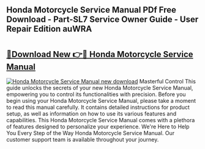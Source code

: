 ## Honda Motorcycle Service Manual PDf Free Download - Part-SL7 Service Owner Guide - User Repair Edition auWRA

# <h2><a href="http://bc33133.oget.top/?id=Honda+Motorcycle+Service+Manual">🔗Download New 👉🔴 Honda Motorcycle Service Manual</a></h2>

[![Honda Motorcycle Service Manual new download](https://i.imgur.com/5g1atiW.png)](http://bc33133.oget.top/?id=Honda+Motorcycle+Service+Manual)
Masterful Control This guide unlocks the secrets of your new Honda Motorcycle Service Manual, empowering you to control its functionalities with precision. Before you begin using your Honda Motorcycle Service Manual, please take a moment to read this manual carefully. It contains detailed instructions for product setup, as well as information on how to use its various features and capabilities. This Honda Motorcycle Service Manual comes with a plethora of features designed to personalize your experience. We're Here to Help You Every Step of the Way Honda Motorcycle Service Manual. Our customer support team is available throughout your journey.
